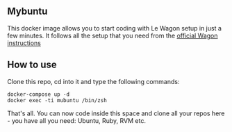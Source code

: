 ## Mybuntu

This docker image allows you to start coding with Le Wagon setup in just a few minutes.
It follows all the setup that you need from the [official Wagon instructions](https://github.com/lewagon/setup)

## How to use

Clone this repo, cd into it and type the following commands:

    docker-compose up -d
    docker exec -ti mubuntu /bin/zsh

That's all. You can now code inside this space and clone all your repos here - you have all you need: Ubuntu, Ruby, RVM etc.